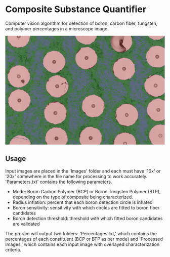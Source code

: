 # Composite Substance Quantifier
Computer vision algorithm for detection of boron, carbon fiber, tungsten, and polymer percentages in a microscope image.  

![Sample Image](images/20x_BCP_Example.jpg)

## Usage 

Input images are placed in the 'Images' folder and each must have '10x' or '20x' somewhere in the file name for processing to work accurately. 'Parameters.txt' contains the following parameters. 

- Mode: Boron Carbon Polymer (BCP) or Boron Tungsten Polymer (BTP), depending on the type of composite being characterized. 
- Radius inflation: percent that each boron detection circle is inflated
- Boron sensitivity: sensitivity with which circles are fitted to boron fiber candidates
- Boron detection threshold: threshold with which fitted boron candidates are validated

The proram will output two folders: 'Percentages.txt,' which contains the percentages of each constituent (BCP or BTP as per mode) and 'Processed Images,' which contains each input image with overlayed characterization criteria. 
